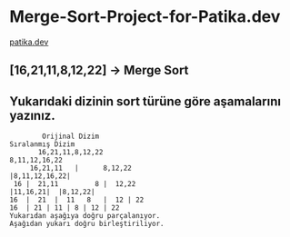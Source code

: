 # Merge-Sort-Project-for-Patika.dev

[patika.dev](https://www.patika.dev/tr)

## [16,21,11,8,12,22] -> Merge Sort

## Yukarıdaki dizinin sort türüne göre aşamalarını yazınız.

            Orijinal Dizim                                                                    Sıralanmış Dizim
           16,21,11,8,12,22                                                                    8,11,12,16,22
         16,21,11   |      8,12,22                                                             |8,11,12,16,22|
     16 |  21,11         8 |  12,22                                                         |11,16,21|  |8,12,22|
    16  |  21  |  11   8   |  12 | 22                                                     16  | 21 | 11 | 8 | 12 | 22 
    Yukarıdan aşağıya doğru parçalanıyor.                                                Aşağıdan yukarı doğru birleştiriliyor.
